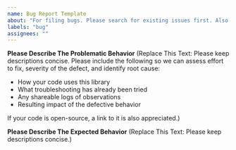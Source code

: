 ```yaml
---
name: Bug Report Template
about: "For filing bugs. Please search for existing issues first. Also see CONTRIBUTING."
labels: "bug"
assignees: ""
---
```


**Please Describe The Problematic Behavior**
(Replace This Text: Please keep descriptions concise. Please include the following so we can assess effort to fix, severity of the defect, and identify root cause:
* How your code uses this library
* What troubleshooting has already been tried
* Any shareable logs of observations
* Resulting impact of the defective behavior

If your code is open-source, a link to it is also appreciated.)

**Please Describe The Expected Behavior**
(Replace This Text: Please keep descriptions concise.)
